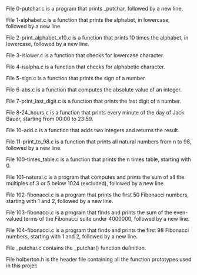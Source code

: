 File 0-putchar.c is a program that prints _putchar, followed by a new line.

File 1-alphabet.c is a function that prints the alphabet, in lowercase, followed by a new line.

File 2-print_alphabet_x10.c is a function that prints 10 times the alphabet, in lowercase, followed by a new line.

File 3-islower.c is a function that checks for lowercase character.

File 4-isalpha.c is a function that checks for alphabetic character.

File 5-sign.c is a function that prints the sign of a number.

File 6-abs.c is a function that computes the absolute value of an integer.

File 7-print_last_digit.c is a function that prints the last digit of a number.

File 8-24_hours.c is a function that prints every minute of the day of Jack Bauer, starting from 00:00 to 23:59.

File 10-add.c is a function that adds two integers and returns the result.

File 11-print_to_98.c is a function that prints all natural numbers from n to 98, followed by a new line.

File 100-times_table.c is a function that prints the n times table, starting with 0.

File 101-natural.c is a program that computes and prints the sum of all the multiples of 3 or 5 below 1024 (excluded), followed by a new line.

File 102-fibonacci.c is a program that prints the first 50 Fibonacci numbers, starting with 1 and 2, followed by a new line.

File 103-fibonacci.c is a program that finds and prints the sum of the even-valued terms of the Fibonacci suite under 4000000, followed by a new line.

File 104-fibonacci.c is a program that finds and prints the first 98 Fibonacci numbers, starting with 1 and 2, followed by a new line.

File _putchar.c contains the _putchar() function definition.

File holberton.h is the header file containing all the function prototypes used in this projec
